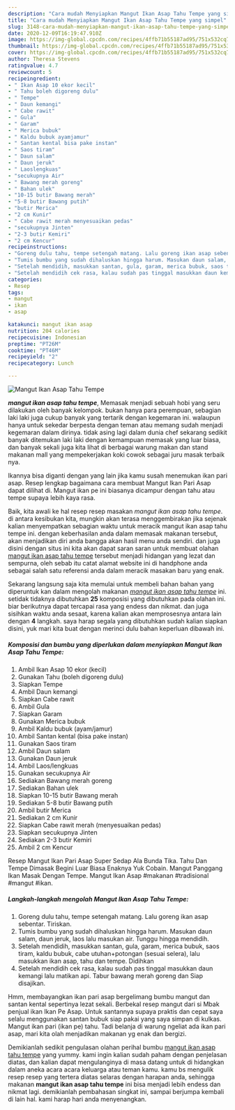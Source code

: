 ```yaml
---
description: "Cara mudah Menyiapkan Mangut Ikan Asap Tahu Tempe yang simpel"
title: "Cara mudah Menyiapkan Mangut Ikan Asap Tahu Tempe yang simpel"
slug: 3148-cara-mudah-menyiapkan-mangut-ikan-asap-tahu-tempe-yang-simpel
date: 2020-12-09T16:19:47.910Z
image: https://img-global.cpcdn.com/recipes/4ffb71b55187ad95/751x532cq70/mangut-ikan-asap-tahu-tempe-foto-resep-utama.jpg
thumbnail: https://img-global.cpcdn.com/recipes/4ffb71b55187ad95/751x532cq70/mangut-ikan-asap-tahu-tempe-foto-resep-utama.jpg
cover: https://img-global.cpcdn.com/recipes/4ffb71b55187ad95/751x532cq70/mangut-ikan-asap-tahu-tempe-foto-resep-utama.jpg
author: Theresa Stevens
ratingvalue: 4.7
reviewcount: 5
recipeingredient:
- " Ikan Asap 10 ekor kecil"
- " Tahu boleh digoreng dulu"
- " Tempe"
- " Daun kemangi"
- " Cabe rawit"
- " Gula"
- " Garam"
- " Merica bubuk"
- " Kaldu bubuk ayamjamur"
- " Santan kental bisa pake instan"
- " Saos tiram"
- " Daun salam"
- " Daun jeruk"
- " Laoslengkuas"
- "secukupnya Air"
- " Bawang merah goreng"
- " Bahan ulek"
- "10-15 butir Bawang merah"
- "5-8 butir Bawang putih"
- "butir Merica"
- "2 cm Kunir"
- " Cabe rawit merah menyesuaikan pedas"
- "secukupnya Jinten"
- "2-3 butir Kemiri"
- "2 cm Kencur"
recipeinstructions:
- "Goreng dulu tahu, tempe setengah matang. Lalu goreng ikan asap sebentar. Tiriskan."
- "Tumis bumbu yang sudah dihaluskan hingga harum. Masukan daun salam, daun jeruk, laos lalu masukan air. Tunggu hingga mendidih."
- "Setelah mendidih, masukkan santan, gula, garam, merica bubuk, saos tiram, kaldu bubuk, cabe utuhan+potongan (sesuai selera), lalu masukkan ikan asap, tahu dan tempe. Didihkan"
- "Setelah mendidih cek rasa, kalau sudah pas tinggal masukkan daun kemangi lalu matikan api. Tabur bawang merah goreng dan Siap disajikan."
categories:
- Resep
tags:
- mangut
- ikan
- asap

katakunci: mangut ikan asap 
nutrition: 204 calories
recipecuisine: Indonesian
preptime: "PT26M"
cooktime: "PT46M"
recipeyield: "2"
recipecategory: Lunch

---
```



![Mangut Ikan Asap Tahu Tempe](https://img-global.cpcdn.com/recipes/4ffb71b55187ad95/751x532cq70/mangut-ikan-asap-tahu-tempe-foto-resep-utama.jpg)

<b><i>mangut ikan asap tahu tempe</i></b>, Memasak menjadi sebuah hobi yang seru dilakukan oleh banyak kelompok. bukan hanya para perempuan, sebagian laki laki juga cukup banyak yang tertarik dengan kegemaran ini. walaupun hanya untuk sekedar berpesta dengan teman atau memang sudah menjadi kegemaran dalam dirinya. tidak asing lagi dalam dunia chef sekarang sedikit banyak ditemukan laki laki dengan kemampuan memasak yang luar biasa, dan banyak sekali juga kita lihat di berbagai warung makan dan stand makanan mall yang mempekerjakan koki cowok sebagai juru masak terbaik nya.

Ikannya bisa diganti dengan yang lain jika kamu susah menemukan ikan pari asap. Resep lengkap bagaimana cara membuat Mangut Ikan Pari Asap dapat dilihat di. Mangut ikan pe ini biasanya dicampur dengan tahu atau tempe supaya lebih kaya rasa.

Baik, kita awali ke hal resep resep masakan <i>mangut ikan asap tahu tempe</i>. di antara kesibukan kita, mungkin akan terasa menggembirakan jika sejenak kalian menyempatkan sebagian waktu untuk meracik mangut ikan asap tahu tempe ini. dengan keberhasilan anda dalam memasak makanan tersebut, akan menjadikan diri anda bangga akan hasil menu anda sendiri. dan juga disini dengan situs ini kita akan dapat saran saran untuk membuat olahan <u>mangut ikan asap tahu tempe</u> tersebut menjadi hidangan yang lezat dan sempurna, oleh sebab itu catat alamat website ini di handphone anda sebagai salah satu referensi anda dalam meracik masakan baru yang enak.


Sekarang langsung saja kita memulai untuk membeli bahan bahan yang diperuntuk kan dalam mengolah makanan <u><i>mangut ikan asap tahu tempe</i></u> ini. setidak tidaknya dibutuhkan <b>25</b> komposisi yang dibutuhkan pada olahan ini. biar berikutnya dapat tercapai rasa yang endess dan nikmat. dan juga sisihkan waktu anda sesaat, karena kalian akan memprosesnya antara lain dengan <b>4</b> langkah. saya harap segala yang dibutuhkan sudah kalian siapkan disini, yuk mari kita buat dengan merinci dulu bahan keperluan dibawah ini.

<!--inarticleads1-->

##### Komposisi dan bumbu yang diperlukan dalam menyiapkan Mangut Ikan Asap Tahu Tempe:

1. Ambil  Ikan Asap 10 ekor (kecil)
1. Gunakan  Tahu (boleh digoreng dulu)
1. Siapkan  Tempe
1. Ambil  Daun kemangi
1. Siapkan  Cabe rawit
1. Ambil  Gula
1. Siapkan  Garam
1. Gunakan  Merica bubuk
1. Ambil  Kaldu bubuk (ayam/jamur)
1. Ambil  Santan kental (bisa pake instan)
1. Gunakan  Saos tiram
1. Ambil  Daun salam
1. Gunakan  Daun jeruk
1. Ambil  Laos/lengkuas
1. Gunakan secukupnya Air
1. Sediakan  Bawang merah goreng
1. Sediakan  Bahan ulek
1. Siapkan 10-15 butir Bawang merah
1. Sediakan 5-8 butir Bawang putih
1. Ambil butir Merica
1. Sediakan 2 cm Kunir
1. Siapkan  Cabe rawit merah (menyesuaikan pedas)
1. Siapkan secukupnya Jinten
1. Sediakan 2-3 butir Kemiri
1. Ambil 2 cm Kencur


Resep Mangut Ikan Pari Asap Super Sedap Ala Bunda Tika. Tahu Dan Tempe Dimasak Begini Luar Biasa Enaknya Yuk Cobain. Mangut Panggang Ikan Masak Dengan Tempe. Mangut Ikan Asap #makanan #tradisional #mangut #ikan. 

<!--inarticleads2-->

##### Langkah-langkah mengolah Mangut Ikan Asap Tahu Tempe:

1. Goreng dulu tahu, tempe setengah matang. Lalu goreng ikan asap sebentar. Tiriskan.
1. Tumis bumbu yang sudah dihaluskan hingga harum. Masukan daun salam, daun jeruk, laos lalu masukan air. Tunggu hingga mendidih.
1. Setelah mendidih, masukkan santan, gula, garam, merica bubuk, saos tiram, kaldu bubuk, cabe utuhan+potongan (sesuai selera), lalu masukkan ikan asap, tahu dan tempe. Didihkan
1. Setelah mendidih cek rasa, kalau sudah pas tinggal masukkan daun kemangi lalu matikan api. Tabur bawang merah goreng dan Siap disajikan.


Hmm, membayangkan ikan pari asap bergelimang bumbu mangut dan santan kental sepertinya lezat sekali. Berbekal resep mangut dari si Mbak penjual ikan Ikan Pe Asap. Untuk santannya supaya praktis dan cepat saya selalu menggunakan santan bubuk siap pakai yang saya simpan di kulkas. Mangut ikan pari (ikan pe) tahu. Tadi belanja di warung ngeliat ada ikan pari asap, mari kita olah menjadikan makanan yg enak dan bergizi. 

Demikianlah sedikit pengulasan olahan perihal bumbu <u>mangut ikan asap tahu tempe</u> yang yummy. kami ingin kalian sudah paham dengan penjelasan diatas, dan kalian dapat mengulanginya di masa datang untuk di hidangkan dalam aneka acara acara keluarga atau teman kamu. kamu bs mengulik resep resep yang tertera diatas selaras dengan harapan anda, sehingga makanan <b>mangut ikan asap tahu tempe</b> ini bisa menjadi lebih endess dan nikmat lagi. demikianlah pembahasan singkat ini, sampai berjumpa kembali di lain hal. kami harap hari anda menyenangkan.
